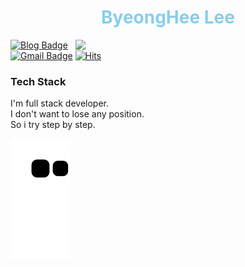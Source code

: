 <h1 align="center" style="color:skyblue;">ByeongHee Lee</h1>

<!-- Github status  --><!-- url: https://80000coding.oopy.io/865f4b2a-5198-49e8-a173-0f893a4fed45 -->
<img align="right" width="400px" display="inline-block" src="https://github-readme-stats.vercel.app/api?username=Lmistletoe&show_icons=true&theme=cobalt"/>


<!-- card  -->
[![Blog Badge](http://img.shields.io/badge/-Blog-blue?style=flat-square&url=https://lmietletoe.tistory.com)](https://lmietletoe.tistory.com)
[![Gmail Badge](https://img.shields.io/badge/-Gmail-d14836?style=flat-square&logo=Gmail&logoColor=white&link=mailto:imdlqudgml@gmail.com)](mailto:imdlqudgml@gmail.com)
[![Hits](https://hits.seeyoufarm.com/api/count/incr/badge.svg?url=https%3A%2F%2Fgithub.com%2FLmistletoe&count_bg=%2379C83D&title_bg=%23555555&icon=&icon_color=%23E7E7E7&title=views&edge_flat=false)](https://github.com/lmistletoe)
 
<!-- skill list -->
<div display="inline-block">
<h3 align="left">Tech Stack</h3>
I'm full stack developer.<br>
I don't want to lose any position.<br>
So i try step by step.
</div>
                         

<!-- snake -->
![snake gif](https://github.com/Lmistletoe/Lmistletoe/blob/output/github-contribution-grid-snake.svg)
